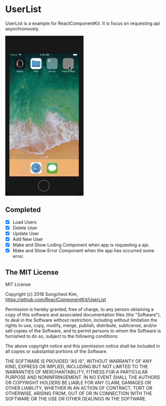 # UserList
UserList is a example for ReactComponentKit. It is focus on requesting api asynchronously.

![](./art/video.gif)

## Completed

- [x] Load Users
- [x] Delete User
- [x] Update User
- [x] Add New User
- [x] Make and Show Loding Component when app is requesting a api.
- [x] Make and Show Error Component when the app has occurred some error.

## The MIT License 

MIT License

Copyright (c) 2018 Sungcheol Kim, https://github.com/ReactComponentKit/UserList

Permission is hereby granted, free of charge, to any person obtaining a copy
of this software and associated documentation files (the "Software"), to deal
in the Software without restriction, including without limitation the rights
to use, copy, modify, merge, publish, distribute, sublicense, and/or sell
copies of the Software, and to permit persons to whom the Software is
furnished to do so, subject to the following conditions:

The above copyright notice and this permission notice shall be included in all
copies or substantial portions of the Software.

THE SOFTWARE IS PROVIDED "AS IS", WITHOUT WARRANTY OF ANY KIND, EXPRESS OR
IMPLIED, INCLUDING BUT NOT LIMITED TO THE WARRANTIES OF MERCHANTABILITY,
FITNESS FOR A PARTICULAR PURPOSE AND NONINFRINGEMENT. IN NO EVENT SHALL THE
AUTHORS OR COPYRIGHT HOLDERS BE LIABLE FOR ANY CLAIM, DAMAGES OR OTHER
LIABILITY, WHETHER IN AN ACTION OF CONTRACT, TORT OR OTHERWISE, ARISING FROM,
OUT OF OR IN CONNECTION WITH THE SOFTWARE OR THE USE OR OTHER DEALINGS IN THE
SOFTWARE.